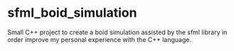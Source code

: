 # sfml_boid_simulation
Small C++ project to create a boid simulation assisted by the sfml library in order improve my personal experience with the C++ language.
